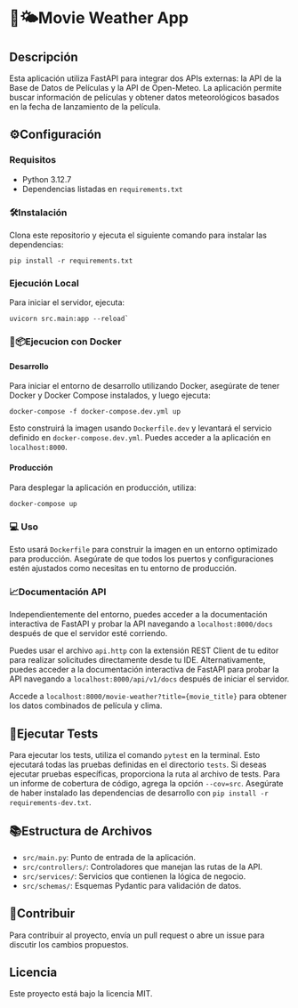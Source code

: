 # 🎥🌤️Movie Weather App

## Descripción

Esta aplicación utiliza FastAPI para integrar dos APIs externas: la API de la Base de Datos de Películas y la API de Open-Meteo. La aplicación permite buscar información de películas y obtener datos meteorológicos basados en la fecha de lanzamiento de la película.

## ⚙️Configuración

### Requisitos

- Python 3.12.7
- Dependencias listadas en `requirements.txt`

### 🛠️Instalación

Clona este repositorio y ejecuta el siguiente comando para instalar las dependencias:

```
pip install -r requirements.txt
```

### Ejecución Local

Para iniciar el servidor, ejecuta:

```
uvicorn src.main:app --reload`
```

### 🐳📦Ejecucion con Docker

#### Desarrollo

Para iniciar el entorno de desarrollo utilizando Docker, asegúrate de tener Docker y Docker Compose instalados, y luego ejecuta:

```
docker-compose -f docker-compose.dev.yml up
```

Esto construirá la imagen usando `Dockerfile.dev` y levantará el servicio definido en `docker-compose.dev.yml`. Puedes acceder a la aplicación en `localhost:8000`.

#### Producción

Para desplegar la aplicación en producción, utiliza:

```
docker-compose up
```

### 💻 Uso

Esto usará `Dockerfile` para construir la imagen en un entorno optimizado para producción. Asegúrate de que todos los puertos y configuraciones estén ajustados como necesitas en tu entorno de producción.

### 📈Documentación API

Independientemente del entorno, puedes acceder a la documentación interactiva de FastAPI y probar la API navegando a `localhost:8000/docs` después de que el servidor esté corriendo.

Puedes usar el archivo `api.http` con la extensión REST Client de tu editor para realizar solicitudes directamente desde tu IDE. Alternativamente, puedes acceder a la documentación interactiva de FastAPI para probar la API navegando a `localhost:8000/api/v1/docs` después de iniciar el servidor.

Accede a `localhost:8000/movie-weather?title={movie_title}` para obtener los datos combinados de película y clima.


## 🧪Ejecutar Tests

Para ejecutar los tests, utiliza el comando `pytest` en la terminal. Esto ejecutará todas las pruebas definidas en el directorio `tests`. Si deseas ejecutar pruebas específicas, proporciona la ruta al archivo de tests. Para un informe de cobertura de código, agrega la opción `--cov=src`. Asegúrate de haber instalado las dependencias de desarrollo con `pip install -r requirements-dev.txt`.

## 📚Estructura de Archivos

- `src/main.py`: Punto de entrada de la aplicación.
- `src/controllers/`: Controladores que manejan las rutas de la API.
- `src/services/`: Servicios que contienen la lógica de negocio.
- `src/schemas/`: Esquemas Pydantic para validación de datos.

## 👥Contribuir

Para contribuir al proyecto, envía un pull request o abre un issue para discutir los cambios propuestos.

## Licencia

Este proyecto está bajo la licencia MIT.
